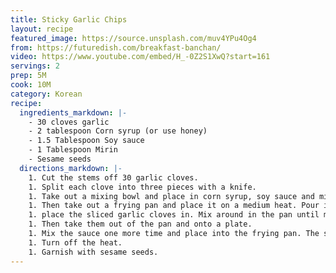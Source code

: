 ```yaml
---
title: Sticky Garlic Chips
layout: recipe
featured_image: https://source.unsplash.com/muv4YPu4Og4
from: https://futuredish.com/breakfast-banchan/
video: https://www.youtube.com/embed/H_-0Z2S1XwQ?start=161
servings: 2
prep: 5M
cook: 10M
category: Korean
recipe:
  ingredients_markdown: |-
    - 30 cloves garlic
    - 2 tablespoon Corn syrup (or use honey)
    - 1.5 Tablespoon Soy sauce
    - 1 Tablespoon Mirin
    - Sesame seeds
  directions_markdown: |-
    1. Cut the stems off 30 garlic cloves.
    1. Split each clove into three pieces with a knife.
    1. Take out a mixing bowl and place in corn syrup, soy sauce and mirin. Mix together well.
    1. Then take out a frying pan and place it on a medium heat. Pour in about 2 tablespoons of olive oil.
    1. place the sliced garlic cloves in. Mix around in the pan until most of the garlic slices get a nice golden brown color.
    1. Then take them out of the pan and onto a plate.
    1. Mix the sauce one more time and place into the frying pan. The sauce will begin to reduce and get bubbly. At this time, pour the garlic cloves back into the frying pan with the sauce. Mix the garlic pieces around coat them thoroughly in the sauce.
    1. Turn off the heat.
    1. Garnish with sesame seeds.
---
```

